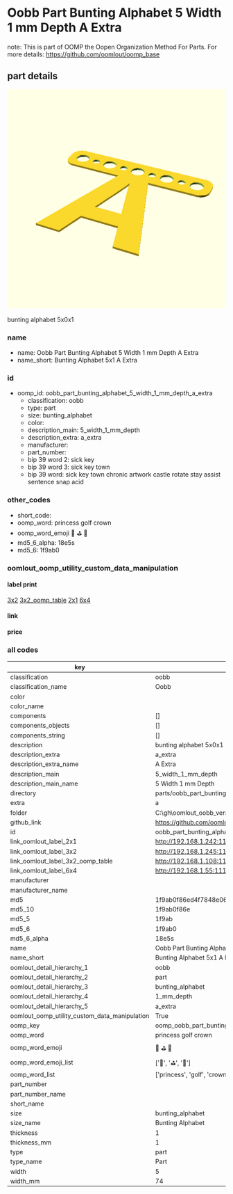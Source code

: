 # Oobb Part Bunting Alphabet 5 Width 1 mm Depth A Extra  

note: This is part of OOMP the Oopen Organization Method For Parts. For more details: https://github.com/oomlout/oomp_base

##  part details
  

[![](3dpr.png)](3dpr.png)

bunting alphabet 5x0x1



### name
* name: Oobb Part Bunting Alphabet 5 Width 1 mm Depth A Extra
* name_short: Bunting Alphabet 5x1 A Extra
### id
* oomp_id: oobb_part_bunting_alphabet_5_width_1_mm_depth_a_extra
  * classification: oobb
  * type: part
  * size: bunting_alphabet
  * color: 
  * description_main: 5_width_1_mm_depth
  * description_extra: a_extra
  * manufacturer: 
  * part_number: 
  * bip 39 word 2: sick key
  * bip 39 word 3: sick key town
  * bip 39 word: sick key town chronic artwork castle rotate stay assist sentence snap acid

### other_codes
* short_code: 
* oomp_word: princess golf crown
* oomp_word_emoji :princess: :golf: :crown:
* md5_6_alpha: 18e5s
* md5_6: 1f9ab0






### oomlout_oomp_utility_custom_data_manipulation
#### label print
[3x2](http://192.168.1.245:1112/?label=oomp%2018e5s)
[3x2_oomp_table](http://192.168.1.108:1112/?label=oomp%2018e5s)
[2x1](http://192.168.1.242:1112/?label=oomp%2018e5s)
[6x4](http://192.168.1.55:1112/?label=oomp%2018e5s)    

#### link

                              

#### price







### all codes 
| key | value |  
| --- | --- |  
| classification | oobb |  
| classification_name | Oobb |  
| color |  |  
| color_name |  |  
| components | [] |  
| components_objects | [] |  
| components_string | [] |  
| description | bunting alphabet 5x0x1 |  
| description_extra | a_extra |  
| description_extra_name | A Extra |  
| description_main | 5_width_1_mm_depth |  
| description_main_name | 5 Width 1 mm Depth |  
| directory | parts/oobb_part_bunting_alphabet_5_width_1_mm_depth_a_extra |  
| extra | a |  
| folder | C:\gh\oomlout_oobb_version_4_generated_parts\things\oobb_part_bunting_alphabet_5_width_1_mm_depth_a_extra |  
| github_link | https://github.com/oomlout/oomlout_oomp_part_src/tree/main/parts/oobb_part_bunting_alphabet_5_width_1_mm_depth_a_extra |  
| id | oobb_part_bunting_alphabet_5_width_1_mm_depth_a_extra |  
| link_oomlout_label_2x1 | http://192.168.1.242:1112/?label=oomp%2018e5s |  
| link_oomlout_label_3x2 | http://192.168.1.245:1112/?label=oomp%2018e5s |  
| link_oomlout_label_3x2_oomp_table | http://192.168.1.108:1112/?label=oomp%2018e5s |  
| link_oomlout_label_6x4 | http://192.168.1.55:1112/?label=oomp%2018e5s |  
| manufacturer |  |  
| manufacturer_name |  |  
| md5 | 1f9ab0f86ed4f7848e069287cc9e863e |  
| md5_10 | 1f9ab0f86e |  
| md5_5 | 1f9ab |  
| md5_6 | 1f9ab0 |  
| md5_6_alpha | 18e5s |  
| name | Oobb Part Bunting Alphabet 5 Width 1 mm Depth A Extra |  
| name_short | Bunting Alphabet 5x1 A Extra |  
| oomlout_detail_hierarchy_1 | oobb |  
| oomlout_detail_hierarchy_2 | part |  
| oomlout_detail_hierarchy_3 | bunting_alphabet |  
| oomlout_detail_hierarchy_4 | 1_mm_depth |  
| oomlout_detail_hierarchy_5 | a_extra |  
| oomlout_oomp_utility_custom_data_manipulation | True |  
| oomp_key | oomp_oobb_part_bunting_alphabet_5_width_1_mm_depth_a_extra |  
| oomp_word | princess golf crown |  
| oomp_word_emoji | :princess: :golf: :crown: |  
| oomp_word_emoji_list | [':princess:', ':golf:', ':crown:'] |  
| oomp_word_list | ['princess', 'golf', 'crown'] |  
| part_number |  |  
| part_number_name |  |  
| short_name |  |  
| size | bunting_alphabet |  
| size_name | Bunting Alphabet |  
| thickness | 1 |  
| thickness_mm | 1 |  
| type | part |  
| type_name | Part |  
| width | 5 |  
| width_mm | 74 |  
